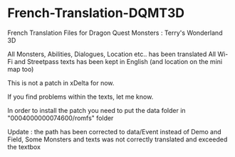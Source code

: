 # French-Translation-DQMT3D

French Translation Files for Dragon Quest Monsters : Terry's Wonderland 3D 

All Monsters, Abilities, Dialogues, Location etc.. has been translated 
All Wi-Fi and Streetpass texts has been kept in English (and location on the mini map too)

This is not a patch in xDelta for now. 

If you find problems within the texts, let me know.


In order to install the patch you need to put the data folder in "0004000000074600/romfs" folder

Update : the path has been corrected to data/Event instead of Demo and Field, Some Monsters and texts was not correctly translated and exceeded the textbox
